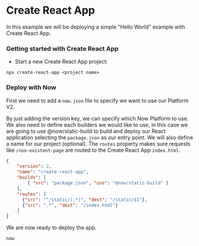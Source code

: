 # Create React App

In this example we will be deploying a simple "Hello World" example with Create React App.

### Getting started with Create React App

- Start a new Create React App project:

```
npx create-react-app <project name>
```

### Deploy with Now

First we need to add a `now.json` file to specify we want to use our Platform V2.

By just adding the version key, we can specify which Now Platform to use. We also need to define each builders we would like to use, in this case we are going to use @now/static-build to build and deploy our React application selecting the `package.json` as our entry point. We will also define a name for our project (optional). The `routes` property makes sure requests like `/non-existent-page` are routed to the Create React App `index.html`.

```json
{
    "version": 2,
    "name": "create-react-app",
    "builds": [
        { "src": "package.json", "use": "@now/static-build" }
    ],
    "routes": [
      {"src": "^/static/(.*)", "dest": "/static/$1"},
      {"src": ".*", "dest": "/index.html"}
    ]
}
```

We are now ready to deploy the app.

```
now
```
